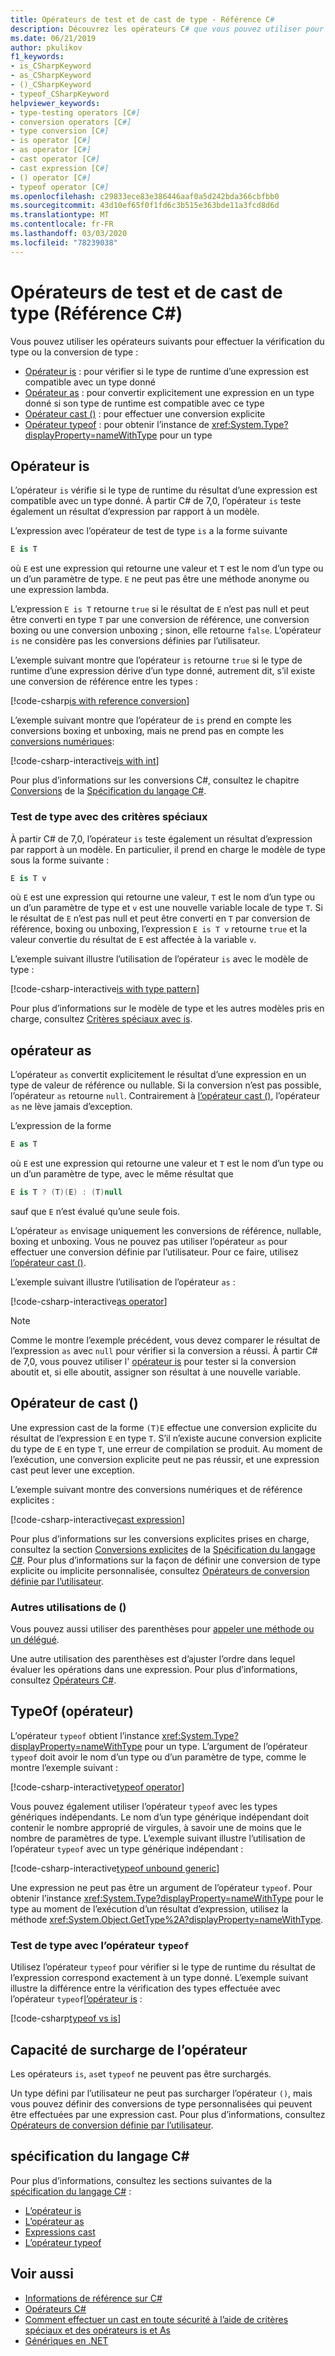 ```yaml
---
title: Opérateurs de test et de cast de type - Référence C#
description: Découvrez les opérateurs C# que vous pouvez utiliser pour vérifier le type de résultat d’une expression et le convertir en un autre type si nécessaire.
ms.date: 06/21/2019
author: pkulikov
f1_keywords:
- is_CSharpKeyword
- as_CSharpKeyword
- ()_CSharpKeyword
- typeof_CSharpKeyword
helpviewer_keywords:
- type-testing operators [C#]
- conversion operators [C#]
- type conversion [C#]
- is operator [C#]
- as operator [C#]
- cast operator [C#]
- cast expression [C#]
- () operator [C#]
- typeof operator [C#]
ms.openlocfilehash: c29833ece83e386446aaf0a5d242bda366cbfbb0
ms.sourcegitcommit: 43d10ef65f0f1fd6c3b515e363bde11a3fcd8d6d
ms.translationtype: MT
ms.contentlocale: fr-FR
ms.lasthandoff: 03/03/2020
ms.locfileid: "78239038"
---
```

# <a name="type-testing-and-cast-operators-c-reference"></a>Opérateurs de test et de cast de type (Référence C#)

Vous pouvez utiliser les opérateurs suivants pour effectuer la vérification du type ou la conversion de type :

- [Opérateur is](#is-operator) : pour vérifier si le type de runtime d’une expression est compatible avec un type donné
- [Opérateur as](#as-operator) : pour convertir explicitement une expression en un type donné si son type de runtime est compatible avec ce type
- [Opérateur cast ()](#cast-operator-) : pour effectuer une conversion explicite
- [Opérateur typeof](#typeof-operator) : pour obtenir l’instance de <xref:System.Type?displayProperty=nameWithType> pour un type

## <a name="is-operator"></a>Opérateur is

L’opérateur `is` vérifie si le type de runtime du résultat d’une expression est compatible avec un type donné. À partir C# de 7,0, l’opérateur `is` teste également un résultat d’expression par rapport à un modèle.

L’expression avec l’opérateur de test de type `is` a la forme suivante

```csharp
E is T
```

où `E` est une expression qui retourne une valeur et `T` est le nom d’un type ou un d’un paramètre de type. `E` ne peut pas être une méthode anonyme ou une expression lambda.

L’expression `E is T` retourne `true` si le résultat de `E` n’est pas null et peut être converti en type `T` par une conversion de référence, une conversion boxing ou une conversion unboxing ; sinon, elle retourne `false`. L’opérateur `is` ne considère pas les conversions définies par l’utilisateur.

L’exemple suivant montre que l’opérateur `is` retourne `true` si le type de runtime d’une expression dérive d’un type donné, autrement dit, s’il existe une conversion de référence entre les types :

[!code-csharp[is with reference conversion](~/samples/snippets/csharp/language-reference/operators/TypeTestingAndConversionOperators.cs#IsWithReferenceConversion)]

L’exemple suivant montre que l’opérateur de `is` prend en compte les conversions boxing et unboxing, mais ne prend pas en compte les [conversions numériques](../builtin-types/numeric-conversions.md):

[!code-csharp-interactive[is with int](~/samples/snippets/csharp/language-reference/operators/TypeTestingAndConversionOperators.cs#IsWithInt)]

Pour plus d’informations sur les conversions C#, consultez le chapitre [Conversions](~/_csharplang/spec/conversions.md) de la [Spécification du langage C#](~/_csharplang/spec/introduction.md).

### <a name="type-testing-with-pattern-matching"></a>Test de type avec des critères spéciaux

À partir C# de 7,0, l’opérateur `is` teste également un résultat d’expression par rapport à un modèle. En particulier, il prend en charge le modèle de type sous la forme suivante :

```csharp
E is T v
```

où `E` est une expression qui retourne une valeur, `T` est le nom d’un type ou un d’un paramètre de type et `v` est une nouvelle variable locale de type `T`. Si le résultat de `E` n’est pas null et peut être converti en `T` par conversion de référence, boxing ou unboxing, l’expression `E is T v` retourne `true` et la valeur convertie du résultat de `E` est affectée à la variable `v`.

L’exemple suivant illustre l’utilisation de l’opérateur `is` avec le modèle de type :

[!code-csharp-interactive[is with type pattern](~/samples/snippets/csharp/language-reference/operators/TypeTestingAndConversionOperators.cs#IsTypePattern)]

Pour plus d’informations sur le modèle de type et les autres modèles pris en charge, consultez [Critères spéciaux avec is](../keywords/is.md#pattern-matching-with-is).

## <a name="as-operator"></a>opérateur as

L’opérateur `as` convertit explicitement le résultat d’une expression en un type de valeur de référence ou nullable. Si la conversion n’est pas possible, l’opérateur `as` retourne `null`. Contrairement à [l’opérateur cast ()](#cast-operator-), l’opérateur `as` ne lève jamais d’exception.

L’expression de la forme

```csharp
E as T
```

où `E` est une expression qui retourne une valeur et `T` est le nom d’un type ou un d’un paramètre de type, avec le même résultat que

```csharp
E is T ? (T)(E) : (T)null
```

sauf que `E` n’est évalué qu’une seule fois.

L’opérateur `as` envisage uniquement les conversions de référence, nullable, boxing et unboxing. Vous ne pouvez pas utiliser l’opérateur `as` pour effectuer une conversion définie par l’utilisateur. Pour ce faire, utilisez [l’opérateur cast ()](#cast-operator-).

L’exemple suivant illustre l’utilisation de l’opérateur `as` :

[!code-csharp-interactive[as operator](~/samples/snippets/csharp/language-reference/operators/TypeTestingAndConversionOperators.cs#AsOperator)]

> [!NOTE]
> Comme le montre l’exemple précédent, vous devez comparer le résultat de l’expression `as` avec `null` pour vérifier si la conversion a réussi. À partir C# de 7,0, vous pouvez utiliser l' [opérateur is](#type-testing-with-pattern-matching) pour tester si la conversion aboutit et, si elle aboutit, assigner son résultat à une nouvelle variable.

## <a name="cast-operator-"></a>Opérateur de cast ()

Une expression cast de la forme `(T)E` effectue une conversion explicite du résultat de l’expression `E` en type `T`. S’il n’existe aucune conversion explicite du type de `E` en type `T`, une erreur de compilation se produit. Au moment de l’exécution, une conversion explicite peut ne pas réussir, et une expression cast peut lever une exception.

L’exemple suivant montre des conversions numériques et de référence explicites :

[!code-csharp-interactive[cast expression](~/samples/snippets/csharp/language-reference/operators/TypeTestingAndConversionOperators.cs#Cast)]

Pour plus d’informations sur les conversions explicites prises en charge, consultez la section [Conversions explicites](~/_csharplang/spec/conversions.md#explicit-conversions) de la [Spécification du langage C#](~/_csharplang/spec/introduction.md). Pour plus d’informations sur la façon de définir une conversion de type explicite ou implicite personnalisée, consultez [Opérateurs de conversion définie par l’utilisateur](user-defined-conversion-operators.md).

### <a name="other-usages-of-"></a>Autres utilisations de ()

Vous pouvez aussi utiliser des parenthèses pour [appeler une méthode ou un délégué](member-access-operators.md#invocation-operator-).

Une autre utilisation des parenthèses est d’ajuster l’ordre dans lequel évaluer les opérations dans une expression. Pour plus d’informations, consultez [Opérateurs C#](index.md).

## <a name="typeof-operator"></a>TypeOf (opérateur)

L’opérateur `typeof` obtient l’instance <xref:System.Type?displayProperty=nameWithType> pour un type. L’argument de l’opérateur `typeof` doit avoir le nom d’un type ou d’un paramètre de type, comme le montre l’exemple suivant :

[!code-csharp-interactive[typeof operator](~/samples/snippets/csharp/language-reference/operators/TypeTestingAndConversionOperators.cs#TypeOf)]

Vous pouvez également utiliser l’opérateur `typeof` avec les types génériques indépendants. Le nom d’un type générique indépendant doit contenir le nombre approprié de virgules, à savoir une de moins que le nombre de paramètres de type. L’exemple suivant illustre l’utilisation de l’opérateur `typeof` avec un type générique indépendant :

[!code-csharp-interactive[typeof unbound generic](~/samples/snippets/csharp/language-reference/operators/TypeTestingAndConversionOperators.cs#TypeOfUnboundGeneric)]

Une expression ne peut pas être un argument de l’opérateur `typeof`. Pour obtenir l’instance <xref:System.Type?displayProperty=nameWithType> pour le type au moment de l’exécution d’un résultat d’expression, utilisez la méthode <xref:System.Object.GetType%2A?displayProperty=nameWithType>.

### <a name="type-testing-with-the-typeof-operator"></a>Test de type avec l’opérateur `typeof`

Utilisez l’opérateur `typeof` pour vérifier si le type de runtime du résultat de l’expression correspond exactement à un type donné. L’exemple suivant illustre la différence entre la vérification des types effectuée avec l’opérateur `typeof`[l’opérateur is](#is-operator) :

[!code-csharp[typeof vs is](~/samples/snippets/csharp/language-reference/operators/TypeTestingAndConversionOperators.cs#TypeCheckWithTypeOf)]

## <a name="operator-overloadability"></a>Capacité de surcharge de l’opérateur

Les opérateurs `is`, `as`et `typeof` ne peuvent pas être surchargés.

Un type défini par l’utilisateur ne peut pas surcharger l’opérateur `()`, mais vous pouvez définir des conversions de type personnalisées qui peuvent être effectuées par une expression cast. Pour plus d’informations, consultez [Opérateurs de conversion définie par l’utilisateur](user-defined-conversion-operators.md).

## <a name="c-language-specification"></a>spécification du langage C#

Pour plus d’informations, consultez les sections suivantes de la [spécification du langage C#](~/_csharplang/spec/introduction.md) :

- [L’opérateur is](~/_csharplang/spec/expressions.md#the-is-operator)
- [L’opérateur as](~/_csharplang/spec/expressions.md#the-as-operator)
- [Expressions cast](~/_csharplang/spec/expressions.md#cast-expressions)
- [L’opérateur typeof](~/_csharplang/spec/expressions.md#the-typeof-operator)

## <a name="see-also"></a>Voir aussi

- [Informations de référence sur C#](../index.md)
- [Opérateurs C#](index.md)
- [Comment effectuer un cast en toute sécurité à l’aide de critères spéciaux et des opérateurs is et As](../../how-to/safely-cast-using-pattern-matching-is-and-as-operators.md)
- [Génériques en .NET](../../../standard/generics/index.md)
